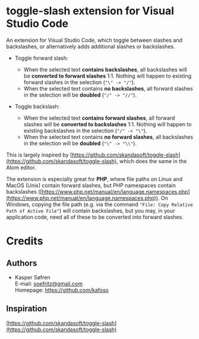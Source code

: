 # toggle-slash extension for Visual Studio Code

An extension for Visual Studio Code, which toggle between slashes and backslashes, or alternatively adds additional slashes or backslashes.

  - Toggle forward slash:
    - When the selected text **contains backslashes**, all backslashes will be **converted to forward slashes** 1:1. Nothing will happen to existing forward slashes in the selection (`"\" -> "/"`).
    - When the selected text contains **no backslashes**, all forward slashes in the selection will be **doubled** (`"/" -> "//"`).

  - Toggle backslash:
    - When the selected text **contains forward slashes**, all forward slashes will be **converted to backslashes** 1:1. Nothing will happen to existing backslashes in the selection (`"/" -> "\"`).
    - When the selected text contains **no forward slashes**, all backslashes in the selection will be **doubled** (`"\" -> "\\"`).

This is largely inspired by [https://github.com/skandasoft/toggle-slash](https://github.com/skandasoft/toggle-slash), which does the same in the Atom editor.

The extension is especially great for **PHP**, where file paths on Linux and MacOS (Unix) contain forward slashes, but PHP namespaces contain backslashes ([https://www.php.net/manual/en/language.namespaces.php](https://www.php.net/manual/en/language.namespaces.php)). On Windows, copying the file path (e.g. via the command `"File: Copy Relative Path of Active File"`) will contain backslashes, but you may, in your application code, need all of these to be converted into forward slashes.

# Credits

## Authors

  - Kasper Søfren
    <br>E-mail: soefritz@gmail.com
    <br>Homepage: https://github.com/kafoso

## Inspiration

[https://github.com/skandasoft/toggle-slash](https://github.com/skandasoft/toggle-slash)
